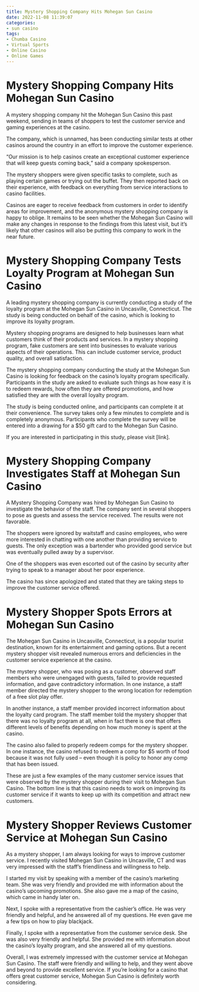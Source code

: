 ```yaml
---
title: Mystery Shopping Company Hits Mohegan Sun Casino
date: 2022-11-08 11:39:07
categories:
- sun casino
tags:
- Chumba Casino
- Virtual Sports
- Online Casino
- Online Games
---
```



#  Mystery Shopping Company Hits Mohegan Sun Casino

A mystery shopping company hit the Mohegan Sun Casino this past weekend, sending in teams of shoppers to test the customer service and gaming experiences at the casino. 

The company, which is unnamed, has been conducting similar tests at other casinos around the country in an effort to improve the customer experience. 

“Our mission is to help casinos create an exceptional customer experience that will keep guests coming back,” said a company spokesperson. 

The mystery shoppers were given specific tasks to complete, such as playing certain games or trying out the buffet. They then reported back on their experience, with feedback on everything from service interactions to casino facilities. 

Casinos are eager to receive feedback from customers in order to identify areas for improvement, and the anonymous mystery shopping company is happy to oblige. It remains to be seen whether the Mohegan Sun Casino will make any changes in response to the findings from this latest visit, but it’s likely that other casinos will also be putting this company to work in the near future.

#  Mystery Shopping Company Tests Loyalty Program at Mohegan Sun Casino

A leading mystery shopping company is currently conducting a study of the loyalty program at the Mohegan Sun Casino in Uncasville, Connecticut. The study is being conducted on behalf of the casino, which is looking to improve its loyalty program.

Mystery shopping programs are designed to help businesses learn what customers think of their products and services. In a mystery shopping program, fake customers are sent into businesses to evaluate various aspects of their operations. This can include customer service, product quality, and overall satisfaction.

The mystery shopping company conducting the study at the Mohegan Sun Casino is looking for feedback on the casino’s loyalty program specifically. Participants in the study are asked to evaluate such things as how easy it is to redeem rewards, how often they are offered promotions, and how satisfied they are with the overall loyalty program.

The study is being conducted online, and participants can complete it at their convenience. The survey takes only a few minutes to complete and is completely anonymous. Participants who complete the survey will be entered into a drawing for a $50 gift card to the Mohegan Sun Casino.

If you are interested in participating in this study, please visit [link].

#  Mystery Shopping Company Investigates Staff at Mohegan Sun Casino

A Mystery Shopping Company was hired by Mohegan Sun Casino to investigate the behavior of the staff. The company sent in several shoppers to pose as guests and assess the service received. The results were not favorable.

The shoppers were ignored by waitstaff and casino employees, who were more interested in chatting with one another than providing service to guests. The only exception was a bartender who provided good service but was eventually pulled away by a supervisor.

One of the shoppers was even escorted out of the casino by security after trying to speak to a manager about her poor experience.

The casino has since apologized and stated that they are taking steps to improve the customer service offered.

#  Mystery Shopper Spots Errors at Mohegan Sun Casino

The Mohegan Sun Casino in Uncasville, Connecticut, is a popular tourist destination, known for its entertainment and gaming options. But a recent mystery shopper visit revealed numerous errors and deficiencies in the customer service experience at the casino.

The mystery shopper, who was posing as a customer, observed staff members who were unengaged with guests, failed to provide requested information, and gave contradictory information. In one instance, a staff member directed the mystery shopper to the wrong location for redemption of a free slot play offer.

In another instance, a staff member provided incorrect information about the loyalty card program. The staff member told the mystery shopper that there was no loyalty program at all, when in fact there is one that offers different levels of benefits depending on how much money is spent at the casino.

The casino also failed to properly redeem comps for the mystery shopper. In one instance, the casino refused to redeem a comp for $5 worth of food because it was not fully used – even though it is policy to honor any comp that has been issued.

These are just a few examples of the many customer service issues that were observed by the mystery shopper during their visit to Mohegan Sun Casino. The bottom line is that this casino needs to work on improving its customer service if it wants to keep up with its competition and attract new customers.

#  Mystery Shopper Reviews Customer Service at Mohegan Sun Casino

As a mystery shopper, I am always looking for ways to improve customer service. I recently visited Mohegan Sun Casino in Uncasville, CT and was very impressed with the staff’s friendliness and willingness to help.

I started my visit by speaking with a member of the casino’s marketing team. She was very friendly and provided me with information about the casino’s upcoming promotions. She also gave me a map of the casino, which came in handy later on.

Next, I spoke with a representative from the cashier’s office. He was very friendly and helpful, and he answered all of my questions. He even gave me a few tips on how to play blackjack.

Finally, I spoke with a representative from the customer service desk. She was also very friendly and helpful. She provided me with information about the casino’s loyalty program, and she answered all of my questions.

Overall, I was extremely impressed with the customer service at Mohegan Sun Casino. The staff were friendly and willing to help, and they went above and beyond to provide excellent service. If you’re looking for a casino that offers great customer service, Mohegan Sun Casino is definitely worth considering.